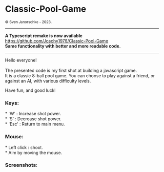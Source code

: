 <h1>Classic-Pool-Game</h1>
<small>© Sven Janorschke - 2023.</small>
<br>

<hr>

**A Typescript remake is now available** https://github.com/Joschy1976/Classic-Pool-Game  
**Same functionality with better and more readable code.**

<hr>

Hello everyone!<br><br>
The presented code is my first shot at building a javascript game.<br>
It is a classic 8-ball pool game.
You can choose to play against a friend, or against an AI, with various difficulty levels.

Have fun, and good luck!

<h3>Keys:</h3>
* 'W' : Increase shot power.<br>
* 'S' : Decrease shot power.<br>
* 'Esc' : Return to main menu.<br>

<h3>Mouse:</h3>
* Left click : shoot.<br>
* Aim by moving the mouse.<br>

<h3>Screenshots:</h3>
<img src="https://image.ibb.co/b9HT6x/screenshots.jpg" style="width: 10px;"></img>



